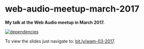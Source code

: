 # web-audio-meetup-march-2017

**My talk at the Web Audio meetup in March 2017.**

[![dependencies](https://img.shields.io/david/chrisguttandin/web-audio-meetup-march-2017.svg?style=flat-square)](https://github.com/chrisguttandin/web-audio-meetup-march-2017/network/dependencies)

To view the slides just navigate to: [bit.ly/wam-03-2017](https://bit.ly/wam-03-2017).
